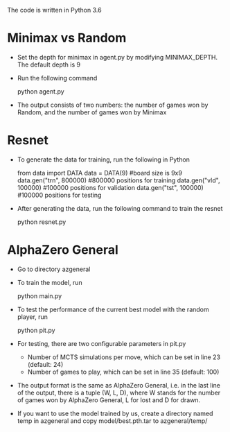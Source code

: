 The code is written in Python 3.6

Minimax vs Random
=================
* Set the depth for minimax in agent.py by modifying MINIMAX_DEPTH. The default depth is 9
* Run the following command

    python agent.py

* The output consists of two numbers: the number of games won by Random, and the number of games won by Minimax

Resnet
======
* To generate the data for training, run the following in Python

    from data import DATA
    data = DATA(9) #board size is 9x9
    data.gen("trn", 800000) #800000 positions for training
    data.gen("vld", 100000) #100000 positions for validation
    data.gen("tst", 100000) #100000 positions for testing

* After generating the data, run the following command to train the resnet

    python resnet.py

AlphaZero General
=================
* Go to directory azgeneral
* To train the model, run

    python main.py

* To test the performance of the current best model with the random player, run 

    python pit.py

* For testing, there are two configurable parameters in pit.py
	* Number of MCTS simulations per move, which can be set in line 23 (default: 24)
	* Number of games to play, which can be set in line 35 (default: 100)

* The output format is the same as AlphaZero General, i.e. in the last line of the output, there is a tuple (W, L, D), where W stands for the number of games won by AlphaZero General, L for lost and D for drawn.

* If you want to use the model trained by us, create a directory named temp in azgeneral and copy model/best.pth.tar to azgeneral/temp/